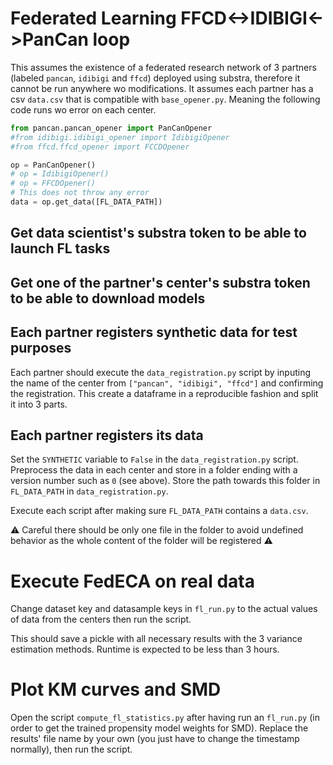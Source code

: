 # Federated Learning FFCD<->IDIBIGI<->PanCan loop

This assumes the existence of a federated research network of 3 partners (labeled
`pancan`, `idibigi` and `ffcd`) deployed using substra, therefore it cannot be run
anywhere wo modifications.
It assumes each partner has a csv `data.csv` that is compatible with `base_opener.py`.
Meaning the following code runs wo error on each center.

```python
from pancan.pancan_opener import PanCanOpener
#from idibigi.idibigi_opener import IdibigiOpener
#from ffcd.ffcd_opener import FCCDOpener

op = PanCanOpener()
# op = IdibigiOpener()
# op = FFCDOpener()
# This does not throw any error
data = op.get_data([FL_DATA_PATH])
```

## Get data scientist's substra token to be able to launch FL tasks

## Get one of the partner's center's substra token to be able to download models

## Each partner registers synthetic data for test purposes

Each partner should execute the `data_registration.py` script by inputing the name
of the center from `["pancan", "idibigi", "ffcd"]` and confirming the registration.
This create a dataframe in a reproducible fashion and split it into 3 parts.

## Each partner registers its data

Set the `SYNTHETIC` variable to `False` in the `data_registration.py` script.
Preprocess the data in each center and store in a folder ending with a version number
such as `0` (see above). Store the path towards this folder in `FL_DATA_PATH` in `data_registration.py`.

Execute each script after making sure `FL_DATA_PATH` contains a `data.csv`.

:warning: Careful there should be only one file in the folder to avoid undefined
behavior as the whole content of the folder will be registered :warning:

# Execute FedECA on real data

Change dataset key and datasample keys in `fl_run.py` to the actual
values of data from the centers then run the script.

This should save a pickle with all necessary results with the 3 variance estimation
methods. Runtime is expected to be less than 3 hours.

# Plot KM curves and SMD

Open the script `compute_fl_statistics.py` after having run an `fl_run.py` (in order to
get the trained propensity model weights for SMD). Replace the results' file name by your
own (you just have to change the timestamp normally), then run the script.
